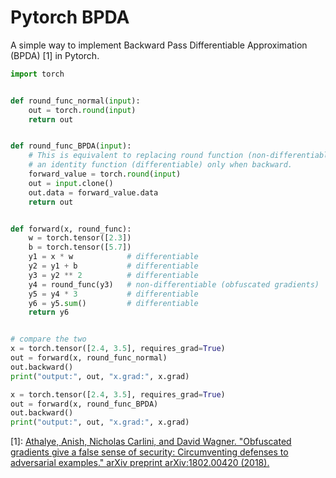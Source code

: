 # Pytorch BPDA

A simple way to implement Backward Pass Differentiable Approximation (BPDA) [1] in Pytorch.  


```python
import torch


def round_func_normal(input):
    out = torch.round(input)
    return out


def round_func_BPDA(input):
    # This is equivalent to replacing round function (non-differentiable) with
    # an identity function (differentiable) only when backward.
    forward_value = torch.round(input)
    out = input.clone()
    out.data = forward_value.data
    return out


def forward(x, round_func):
    w = torch.tensor([2.3])
    b = torch.tensor([5.7])
    y1 = x * w            # differentiable
    y2 = y1 + b           # differentiable
    y3 = y2 ** 2          # differentiable
    y4 = round_func(y3)   # non-differentiable (obfuscated gradients)
    y5 = y4 * 3           # differentiable
    y6 = y5.sum()         # differentiable
    return y6


# compare the two
x = torch.tensor([2.4, 3.5], requires_grad=True)
out = forward(x, round_func_normal)
out.backward()
print("output:", out, "x.grad:", x.grad)

x = torch.tensor([2.4, 3.5], requires_grad=True)
out = forward(x, round_func_BPDA)
out.backward()
print("output:", out, "x.grad:", x.grad)

```
  
[1]: [Athalye, Anish, Nicholas Carlini, and David Wagner. "Obfuscated gradients give a false sense of security: Circumventing defenses to adversarial examples." arXiv preprint arXiv:1802.00420 (2018).](https://github.com/anishathalye/obfuscated-gradients)